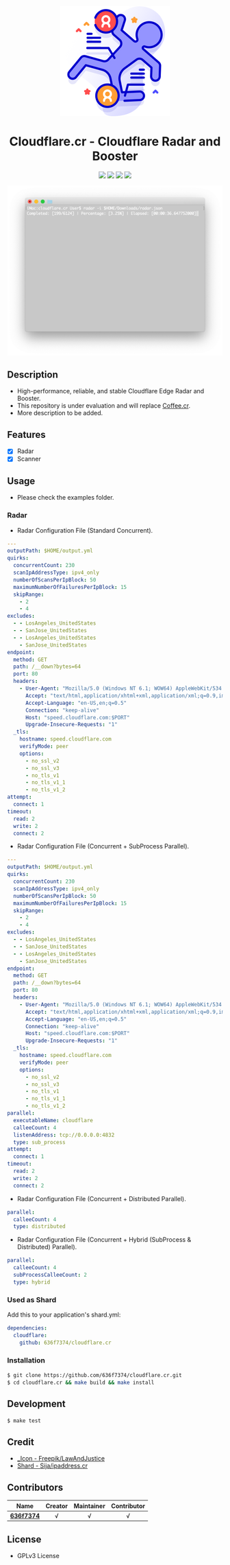 <div align = "center"><img src="images/icon.png" width="256" height="256" /></div>

<div align = "center">
  <h1>Cloudflare.cr - Cloudflare Radar and Booster</h1>
</div>

<p align="center">
  <a href="https://crystal-lang.org">
    <img src="https://img.shields.io/badge/built%20with-crystal-000000.svg" /></a>
  <a href="https://github.com/636f7374/cloudflare.cr/actions">
    <img src="https://github.com/636f7374/cloudflare.cr/workflows/Continuous%20Integration/badge.svg" /></a>
  <a href="https://github.com/636f7374/cloudflare.cr/releases">
    <img src="https://img.shields.io/github/release/636f7374/cloudflare.cr.svg" /></a>
  <a href="https://github.com/636f7374/cloudflare.cr/blob/master/license">
    <img src="https://img.shields.io/github/license/636f7374/cloudflare.cr.svg"></a>
</p>

<div align = "center"><a href="#"><img src="images/terminal.png"></a></div>

## Description

* High-performance, reliable, and stable Cloudflare Edge Radar and Booster.
* This repository is under evaluation and will replace [Coffee.cr](https://github.com/636f7374/coffee.cr).
* More description to be added.

## Features

* [X] Radar
* [X] Scanner

## Usage

* Please check the examples folder.

### Radar

* Radar Configuration File (Standard Concurrent).

```yaml
---
outputPath: $HOME/output.yml
quirks:
  concurrentCount: 230
  scanIpAddressType: ipv4_only
  numberOfScansPerIpBlock: 50
  maximumNumberOfFailuresPerIpBlock: 15
  skipRange:
    - 2
    - 4
excludes:
  - - LosAngeles_UnitedStates
  - - SanJose_UnitedStates
  - - LosAngeles_UnitedStates
    - SanJose_UnitedStates
endpoint:
  method: GET
  path: /__down?bytes=64
  port: 80
  headers:
    - User-Agent: "Mozilla/5.0 (Windows NT 6.1; WOW64) AppleWebKit/534.50 (KHTML, like Gecko) Version/5.1 Safari/534.50"
      Accept: "text/html,application/xhtml+xml,application/xml;q=0.9,image/webp,*/*;q=0.8"
      Accept-Language: "en-US,en;q=0.5"
      Connection: "keep-alive"
      Host: "speed.cloudflare.com:$PORT"
      Upgrade-Insecure-Requests: "1"
  _tls:
    hostname: speed.cloudflare.com
    verifyMode: peer
    options:
      - no_ssl_v2
      - no_ssl_v3
      - no_tls_v1
      - no_tls_v1_1
      - no_tls_v1_2
attempt:
  connect: 1
timeout:
  read: 2
  write: 2
  connect: 2
```

* Radar Configuration File (Concurrent + SubProcess Parallel).

```yaml
---
outputPath: $HOME/output.yml
quirks:
  concurrentCount: 230
  scanIpAddressType: ipv4_only
  numberOfScansPerIpBlock: 50
  maximumNumberOfFailuresPerIpBlock: 15
  skipRange:
    - 2
    - 4
excludes:
  - - LosAngeles_UnitedStates
  - - SanJose_UnitedStates
  - - LosAngeles_UnitedStates
    - SanJose_UnitedStates
endpoint:
  method: GET
  path: /__down?bytes=64
  port: 80
  headers:
    - User-Agent: "Mozilla/5.0 (Windows NT 6.1; WOW64) AppleWebKit/534.50 (KHTML, like Gecko) Version/5.1 Safari/534.50"
      Accept: "text/html,application/xhtml+xml,application/xml;q=0.9,image/webp,*/*;q=0.8"
      Accept-Language: "en-US,en;q=0.5"
      Connection: "keep-alive"
      Host: "speed.cloudflare.com:$PORT"
      Upgrade-Insecure-Requests: "1"
  _tls:
    hostname: speed.cloudflare.com
    verifyMode: peer
    options:
      - no_ssl_v2
      - no_ssl_v3
      - no_tls_v1
      - no_tls_v1_1
      - no_tls_v1_2
parallel:
  executableName: cloudflare
  calleeCount: 4
  listenAddress: tcp://0.0.0.0:4832
  type: sub_process
attempt:
  connect: 1
timeout:
  read: 2
  write: 2
  connect: 2
```

* Radar Configuration File (Concurrent + Distributed Parallel).

```yaml
parallel:
  calleeCount: 4
  type: distributed
```

* Radar Configuration File (Concurrent + Hybrid (SubProcess & Distributed) Parallel).

```yaml
parallel:
  calleeCount: 4
  subProcessCalleeCount: 2
  type: hybrid
```

### Used as Shard

Add this to your application's shard.yml:

```yaml
dependencies:
  cloudflare:
    github: 636f7374/cloudflare.cr
```

### Installation

```bash
$ git clone https://github.com/636f7374/cloudflare.cr.git
$ cd cloudflare.cr && make build && make install
```

## Development

```bash
$ make test
```

## Credit

* [\_Icon - Freepik/LawAndJustice](https://www.flaticon.com/packs/law-and-justice-62)
* [Shard - Sija/ipaddress.cr](https://github.com/sija/ipaddress.cr)

## Contributors

|Name|Creator|Maintainer|Contributor|
|:---:|:---:|:---:|:---:|
|**[636f7374](https://github.com/636f7374)**|√|√|√|

## License

* GPLv3 License
